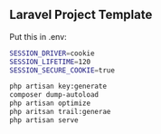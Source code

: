 ## Laravel Project Template

Put this in .env:

```bash
SESSION_DRIVER=cookie
SESSION_LIFETIME=120
SESSION_SECURE_COOKIE=true  
```
```bash
php artisan key:generate
composer dump-autoload
php artisan optimize
php aritsan trail:generae
php artisan serve
```